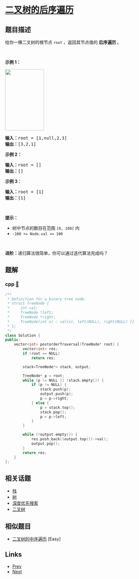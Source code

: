 
# [二叉树的后序遍历](https://leetcode-cn.com/problems/binary-tree-postorder-traversal)

## 题目描述

<p>给你一棵二叉树的根节点 <code>root</code> ，返回其节点值的 <strong>后序遍历 </strong>。</p>

<p>&nbsp;</p>

<p><strong>示例 1：</strong></p>
<img alt="" src="https://assets.leetcode.com/uploads/2020/08/28/pre1.jpg" style="width: 127px; height: 200px;" />
<pre>
<strong>输入：</strong>root = [1,null,2,3]
<strong>输出：</strong>[3,2,1]
</pre>

<p><strong>示例 2：</strong></p>

<pre>
<strong>输入：</strong>root = []
<strong>输出：</strong>[]
</pre>

<p><strong>示例 3：</strong></p>

<pre>
<strong>输入：</strong>root = [1]
<strong>输出：</strong>[1]
</pre>

<p>&nbsp;</p>

<p><strong>提示：</strong></p>

<ul>
	<li>树中节点的数目在范围 <code>[0, 100]</code> 内</li>
	<li><code>-100 &lt;= Node.val &lt;= 100</code></li>
</ul>

<p>&nbsp;</p>

<p><strong>进阶：</strong>递归算法很简单，你可以通过迭代算法完成吗？</p>


## 题解

### cpp [🔗](binary-tree-postorder-traversal.cpp) 
```cpp
/**
 * Definition for a binary tree node.
 * struct TreeNode {
 *     int val;
 *     TreeNode *left;
 *     TreeNode *right;
 *     TreeNode(int x) : val(x), left(NULL), right(NULL) {}
 * };
 */
class Solution {
public:
    vector<int> postorderTraversal(TreeNode* root) {
        vector<int> res;
        if (root == NULL)
            return res;

        stack<TreeNode*> stack, output;

        TreeNode* p = root;
        while (p != NULL || !stack.empty()) {
            if (p != NULL) {
                stack.push(p);
                output.push(p);
                p = p->right;
            } else {
                p = stack.top();
                stack.pop();
                p = p->left;
            }
        }

        while (!output.empty()) {
            res.push_back((output.top())->val);
            output.pop();
        }
        return res;
    }
};

```


## 相关话题

- [栈](../../tags/stack.md) 
- [树](../../tags/tree.md) 
- [深度优先搜索](../../tags/depth-first-search.md) 
- [二叉树](../../tags/binary-tree.md) 


## 相似题目

- [二叉树的中序遍历](../binary-tree-inorder-traversal/README.md)  [Easy] 


## Links

- [Prev](../binary-tree-preorder-traversal/README.md) 
- [Next](../lru-cache/README.md) 

